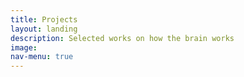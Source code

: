 ```yaml
---
title: Projects
layout: landing
description: Selected works on how the brain works
image:
nav-menu: true
---
```


